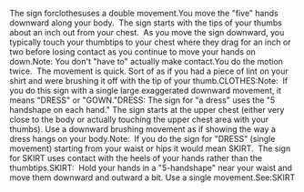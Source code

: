 The sign forclothesuses a double movement.You move the "five" hands downward along your
  body.  The sign starts with the tips of your thumbs about an inch out
  from your chest.  As you move the sign downward, you typically touch your thumbtips
  to your chest where they drag for an inch or two before losing contact as you
  continue to move your hands on down.Note: You don't "have to" actually make contact.You do the motion twice.  The
  movement is quick. Sort of as if you had a piece of lint on your shirt and
  were brushing it off with the tip of your thumb.CLOTHES:Note:  If you do this sign with a single large exaggerated downward
  movement, it means "DRESS" or "GOWN."DRESS: The sign for "a dress" uses the "5 handshape on each hand." The sign 
	starts at the upper chest (either very close to the body or actually 
	touching the upper chest area with your thumbs). Use a downward brushing 
	movement as if showing the way a dress hangs on your body.Note:  If you do the sign for "DRESS" (single movement)
  starting from your waist or hips it would mean SKIRT.  The sign for SKIRT
  uses contact with the heels of your hands rather than the thumbtips.SKIRT:  Hold your hands in a "5-handshape" near your waist and move 
  them downward and outward a bit.
  Use a single movement.See:SKIRT